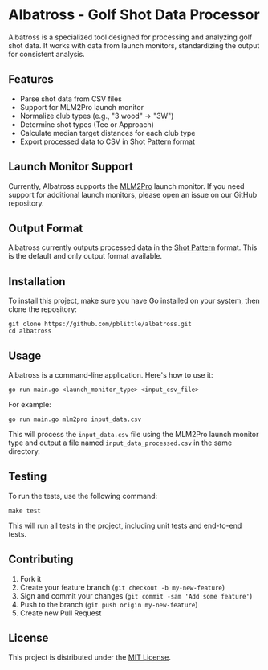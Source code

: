 # Albatross - Golf Shot Data Processor

Albatross is a specialized tool designed for processing and analyzing golf shot data. It works with data from launch monitors, standardizing the output for consistent analysis.

## Features

- Parse shot data from CSV files
- Support for MLM2Pro launch monitor
- Normalize club types (e.g., "3 wood" -> "3W")
- Determine shot types (Tee or Approach)
- Calculate median target distances for each club type
- Export processed data to CSV in Shot Pattern format

## Launch Monitor Support

Currently, Albatross supports the [MLM2Pro](https://rapsodo.com/pages/mlm2pro-golf-simulator) launch monitor. If you need support for additional launch monitors, please open an issue on our GitHub repository.

## Output Format

Albatross currently outputs processed data in the [Shot Pattern](https://shotpattern.app/) format. This is the default and only output format available.

## Installation

To install this project, make sure you have Go installed on your system, then clone the repository:

```shell
git clone https://github.com/pblittle/albatross.git
cd albatross
```

## Usage

Albatross is a command-line application. Here's how to use it:

```shell
go run main.go <launch_monitor_type> <input_csv_file>
```

For example:

```shell
go run main.go mlm2pro input_data.csv
```

This will process the `input_data.csv` file using the MLM2Pro launch monitor type and output a file named `input_data_processed.csv` in the same directory.

## Testing

To run the tests, use the following command:

```shell
make test
```

This will run all tests in the project, including unit tests and end-to-end tests.

## Contributing

1. Fork it
2. Create your feature branch (`git checkout -b my-new-feature`)
3. Sign and commit your changes (`git commit -sam 'Add some feature'`)
4. Push to the branch (`git push origin my-new-feature`)
5. Create new Pull Request

## License

This project is distributed under the [MIT License](LICENSE.md).
